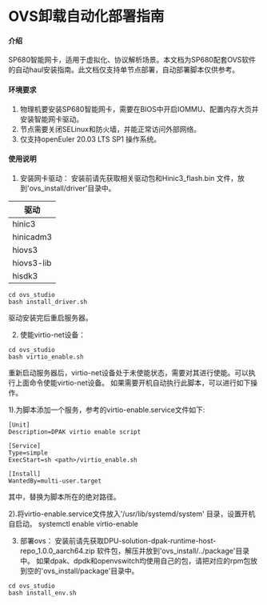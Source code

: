 # OVS卸载自动化部署指南

#### 介绍
SP680智能网卡，适用于虚拟化、协议解析场景。本文档为SP680配套OVS软件的自动haul安装指南。此文档仅支持单节点部署，自动部署脚本仅供参考。
#### 环境要求

1. 物理机要安装SP680智能网卡，需要在BIOS中开启IOMMU、配置内存大页并安装智能网卡驱动。
2. 节点需要关闭SELinux和防火墙，并能正常访问外部网络。
3. 仅支持openEuler 20.03 LTS SP1 操作系统。

#### 使用说明

1. 安装网卡驱动：
安装前请先获取相关驱动包和Hinic3_flash.bin 文件，放到'ovs_install/driver'目录中。

| 驱动 | 
| ---- | 
| hinic3 | 
| hinicadm3 |
| hiovs3 | 
| hiovs3-lib | 
| hisdk3 | 

```
cd ovs_studio
bash install_driver.sh
```
驱动安装完后重启服务器。

2. 使能virtio-net设备：

```
cd ovs_studio
bash virtio_enable.sh
```
重新启动服务器后，virtio-net设备处于未使能状态，需要对其进行使能。可以执行上面命令使能virtio-net设备。
如果需要开机自动执行此脚本，可以进行如下操作。

1).为脚本添加一个服务，参考的virtio-enable.service文件如下:
```
[Unit]
Description=DPAK virtio enable script

[Service]
Type=simple
ExecStart=sh <path>/virtio_enable.sh

[Install]
WantedBy=multi-user.target
```

其中，<path>替换为脚本所在的绝对路径。

2).将virtio-enable.service文件放入'/usr/lib/systemd/system' 目录，设置开机自启动。
systemctl enable virtio-enable

3. 部署ovs：
安装前请先获取DPU-solution-dpak-runtime-host-repo_1.0.0_aarch64.zip 软件包，解压并放到'ovs_install/../package'目录中。
如果dpak、dpdk和openvswitch均使用自己的包，请把对应的rpm包放到空的'ovs_install/package'目录中。
```
cd ovs_studio
bash install_env.sh
```